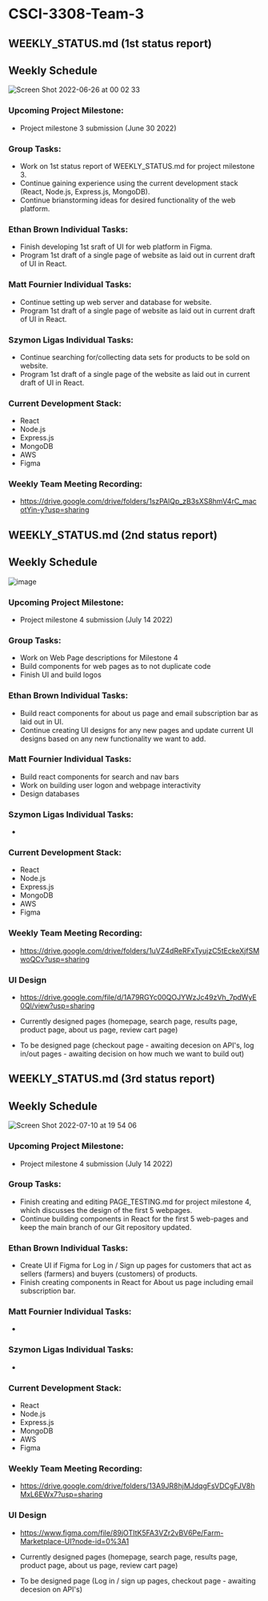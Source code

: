 # CSCI-3308-Team-3
## WEEKLY_STATUS.md (1st status report)


## Weekly Schedule
 
![Screen Shot 2022-06-26 at 00 02 33](https://user-images.githubusercontent.com/97766930/175798821-a523ef1c-7890-4e0a-af4b-4619813a56bc.png)



### Upcoming Project Milestone:

- Project milestone 3 submission (June 30 2022)


### Group Tasks:

- Work on 1st status report of WEEKLY_STATUS.md for project milestone 3.
- Continue gaining experience using the current development stack (React, Node.js, Express.js, MongoDB).
- Continue brianstorming ideas for desired functionality of the web platform.


### Ethan Brown Individual Tasks:

- Finish developing 1st sraft of UI for web platform in Figma.
- Program 1st draft of a single page of website as laid out in current draft of UI in React. 

### Matt Fournier Individual Tasks:

- Continue setting up web server and database for website.
- Program 1st draft of a single page of website as laid out in current draft of UI in React. 

### Szymon Ligas Individual Tasks:

- Continue searching for/collecting data sets for products to be sold on website.
- Program 1st draft of a single page of the website as laid out in current draft of UI in React. 

### Current Development Stack:

- React
- Node.js
- Express.js
- MongoDB
- AWS
- Figma

### Weekly Team Meeting Recording:

- https://drive.google.com/drive/folders/1szPAlQp_zB3sXS8hmV4rC_macotYin-y?usp=sharing



## WEEKLY_STATUS.md (2nd status report)


## Weekly Schedule
 
![image](https://user-images.githubusercontent.com/84056431/177187515-27ded0b6-ff07-4f6d-a6ec-730cc2eb9e98.png)


### Upcoming Project Milestone:

- Project milestone 4 submission (July 14 2022)


### Group Tasks:

- Work on Web Page descriptions for Milestone 4
- Build components for web pages as to not duplicate code
- Finish UI and build logos


### Ethan Brown Individual Tasks:

-  Build react components for about us page and email subscription bar as laid out in UI.
-  Continue creating UI designs for any new pages and update current UI designs based on any new functionality we want to add.

### Matt Fournier Individual Tasks:

- Build react components for search and nav bars
- Work on building user logon and webpage interactivity
- Design databases

### Szymon Ligas Individual Tasks:

- 

### Current Development Stack:

- React
- Node.js
- Express.js
- MongoDB
- AWS
- Figma

### Weekly Team Meeting Recording:

- https://drive.google.com/drive/folders/1uVZ4dReRFxTyujzC5tEckeXjfSMwoQCv?usp=sharing


### UI Design

- https://drive.google.com/file/d/1A79RGYc00QOJYWzJc49zVh_7pdWyE0Ql/view?usp=sharing

- Currently designed pages (homepage, search page, results page, product page, about us page, review cart page)
- To be designed page (checkout page - awaiting decesion on API's, log in/out pages - awaiting decision on how much we want to build out)



## WEEKLY_STATUS.md (3rd status report)


## Weekly Schedule
 
![Screen Shot 2022-07-10 at 19 54 06](https://user-images.githubusercontent.com/97766930/178166955-a75d8a6a-51e0-4c5b-9935-a1594787b5b8.png)

### Upcoming Project Milestone:

- Project milestone 4 submission (July 14 2022)

### Group Tasks:

- Finish creating and editing PAGE_TESTING.md for project milestone 4, which discusses the design of the first 5 webpages.
- Continue building components in React for the first 5 web-pages and keep the main branch of our Git repository updated.

### Ethan Brown Individual Tasks:

-  Create UI if Figma for Log in / Sign up pages for customers that act as sellers (farmers) and buyers (customers) of products.
-  Finish creating components in React for About us page including email subscription bar.

### Matt Fournier Individual Tasks:

-

### Szymon Ligas Individual Tasks:

- 

### Current Development Stack:

- React
- Node.js
- Express.js
- MongoDB
- AWS
- Figma

### Weekly Team Meeting Recording:

- https://drive.google.com/drive/folders/13A9JR8hjMJdqgFsVDCgFJV8hMxL6EWx7?usp=sharing

### UI Design

- https://www.figma.com/file/89jOTItK5FA3VZr2vBV6Pe/Farm-Marketplace-UI?node-id=0%3A1

- Currently designed pages (homepage, search page, results page, product page, about us page, review cart page)
- To be designed page (Log in / sign up pages, checkout page - awaiting decesion on API's)

